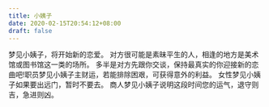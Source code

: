 ```yaml
---
title: 小姨子
date: 2020-02-15T20:54:12+08:00
draft: false
---
```


梦见小姨子，将开始新的恋爱。
对方很可能是素昧平生的人，相逢的地方是美术馆或图书馆这一类的场所。
多半是对方先跟你交谈，保持最真实的你迎接新的恋曲吧!职员梦见小姨子主财运，若能排除困艰，可获得意外的利益。
女性梦见小姨子如果要出远门，暂时不要去。
商人梦见小姨子说明这段时间您的运气，退守则吉，急进则凶。
